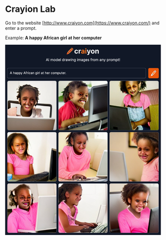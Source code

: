 # Crayion Lab

Go to the website [http://www.craiyon.com](https://www.craiyon.com/) and enter a prompt.

Example: **A happy African girl at her computer**

![](../img/craiyon_162727_A_happy_African_girl_at_her_computer_.png)